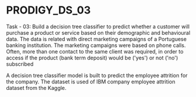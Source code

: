 # PRODIGY_DS_03
Task - 03: Build a decision tree classifier to predict whether a customer will purchase a product or service based on their demographic and behavioural data. The data is related with direct marketing campaigns of a Portuguese banking institution. The marketing campaigns were based on phone calls. Often, more than one contact to the same client was required, in order to access if the product (bank term deposit) would be ('yes') or not ('no') subscribed

A decision tree classifier model is built to predict the employee attrition for the company. The dataset is used of IBM company employee attrition dataset from the Kaggle.
